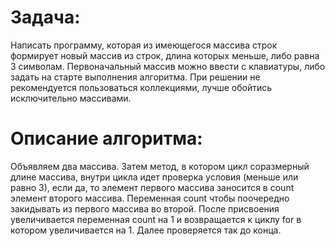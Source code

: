 # Задача: 
Написать программу, которая из имеющегося массива строк формирует новый массив из строк, длина которых меньше, либо равна 3 символам. Первоначальный массив можно ввести с клавиатуры, либо задать на старте выполнения алгоритма. При решении не рекомендуется пользоваться коллекциями, лучше обойтись исключительно массивами.

# Описание алгоритма:
Объявляем два массива. Затем метод, в котором цикл соразмерный длине массива, внутри цикла идет проверка условия (меньше или равно 3), если да, то элемент первого массива заносится в count элемент второго массива. Переменная сount чтобы поочередно закидывать из первого массива во второй. После присвоения увеличивается переменная count на 1 и возвращается к циклу for в котором увеличивается на 1. Далее проверяется так до конца.